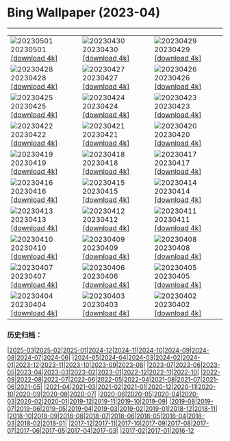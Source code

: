 # Bing Wallpaper (2023-04)
**************

<table><tr><td><img class="wallpaper" src="https://www.bing.com/th?id=OHR.QuebecCityBridge_ZH-CN9618387961_1920x1080.jpg" alt="20230501"> 20230501 <a class="wallpaper_link" href="https://www.bing.com/th?id=OHR.QuebecCityBridge_ZH-CN9618387961_UHD.jpg">[download 4k]</a></td><td><img class="wallpaper" src="https://www.bing.com/th?id=OHR.TempleE_ZH-CN9455488333_1920x1080.jpg" alt="20230430"> 20230430 <a class="wallpaper_link" href="https://www.bing.com/th?id=OHR.TempleE_ZH-CN9455488333_UHD.jpg">[download 4k]</a></td><td><img class="wallpaper" src="https://www.bing.com/th?id=OHR.JTNPMilkyWay_ZH-CN9128830420_1920x1080.jpg" alt="20230429"> 20230429 <a class="wallpaper_link" href="https://www.bing.com/th?id=OHR.JTNPMilkyWay_ZH-CN9128830420_UHD.jpg">[download 4k]</a></td></tr><tr><td><img class="wallpaper" src="https://www.bing.com/th?id=OHR.MariposaGrove_ZH-CN8957145435_1920x1080.jpg" alt="20230428"> 20230428 <a class="wallpaper_link" href="https://www.bing.com/th?id=OHR.MariposaGrove_ZH-CN8957145435_UHD.jpg">[download 4k]</a></td><td><img class="wallpaper" src="https://www.bing.com/th?id=OHR.SouthPadre_ZH-CN8788572569_1920x1080.jpg" alt="20230427"> 20230427 <a class="wallpaper_link" href="https://www.bing.com/th?id=OHR.SouthPadre_ZH-CN8788572569_UHD.jpg">[download 4k]</a></td><td><img class="wallpaper" src="https://www.bing.com/th?id=OHR.GHOAudubonDay_ZH-CN8605905801_1920x1080.jpg" alt="20230426"> 20230426 <a class="wallpaper_link" href="https://www.bing.com/th?id=OHR.GHOAudubonDay_ZH-CN8605905801_UHD.jpg">[download 4k]</a></td></tr><tr><td><img class="wallpaper" src="https://www.bing.com/th?id=OHR.AdelieWPD_ZH-CN8434233391_1920x1080.jpg" alt="20230425"> 20230425 <a class="wallpaper_link" href="https://www.bing.com/th?id=OHR.AdelieWPD_ZH-CN8434233391_UHD.jpg">[download 4k]</a></td><td><img class="wallpaper" src="https://www.bing.com/th?id=OHR.FranconianWineCellar_ZH-CN8234719750_1920x1080.jpg" alt="20230424"> 20230424 <a class="wallpaper_link" href="https://www.bing.com/th?id=OHR.FranconianWineCellar_ZH-CN8234719750_UHD.jpg">[download 4k]</a></td><td><img class="wallpaper" src="https://www.bing.com/th?id=OHR.Honnavaralavenderfields_ZH-CN8054655091_1920x1080.jpg" alt="20230423"> 20230423 <a class="wallpaper_link" href="https://www.bing.com/th?id=OHR.Honnavaralavenderfields_ZH-CN8054655091_UHD.jpg">[download 4k]</a></td></tr><tr><td><img class="wallpaper" src="https://www.bing.com/th?id=OHR.EarthDayFox_ZH-CN7926350207_1920x1080.jpg" alt="20230422"> 20230422 <a class="wallpaper_link" href="https://www.bing.com/th?id=OHR.EarthDayFox_ZH-CN7926350207_UHD.jpg">[download 4k]</a></td><td><img class="wallpaper" src="https://www.bing.com/th?id=OHR.ProcidaItaly_ZH-CN7712975930_1920x1080.jpg" alt="20230421"> 20230421 <a class="wallpaper_link" href="https://www.bing.com/th?id=OHR.ProcidaItaly_ZH-CN7712975930_UHD.jpg">[download 4k]</a></td><td><img class="wallpaper" src="https://www.bing.com/th?id=OHR.CrestedButteEclispe_ZH-CN5715446670_1920x1080.jpg" alt="20230420"> 20230420 <a class="wallpaper_link" href="https://www.bing.com/th?id=OHR.CrestedButteEclispe_ZH-CN5715446670_UHD.jpg">[download 4k]</a></td></tr><tr><td><img class="wallpaper" src="https://www.bing.com/th?id=OHR.TaiwanYuhina_ZH-CN6541884178_1920x1080.jpg" alt="20230419"> 20230419 <a class="wallpaper_link" href="https://www.bing.com/th?id=OHR.TaiwanYuhina_ZH-CN6541884178_UHD.jpg">[download 4k]</a></td><td><img class="wallpaper" src="https://www.bing.com/th?id=OHR.MPPUnesco_ZH-CN8076198158_1920x1080.jpg" alt="20230418"> 20230418 <a class="wallpaper_link" href="https://www.bing.com/th?id=OHR.MPPUnesco_ZH-CN8076198158_UHD.jpg">[download 4k]</a></td><td><img class="wallpaper" src="https://www.bing.com/th?id=OHR.MinouLighthouse_ZH-CN7940024247_1920x1080.jpg" alt="20230417"> 20230417 <a class="wallpaper_link" href="https://www.bing.com/th?id=OHR.MinouLighthouse_ZH-CN7940024247_UHD.jpg">[download 4k]</a></td></tr><tr><td><img class="wallpaper" src="https://www.bing.com/th?id=OHR.KiteDay_ZH-CN7813901578_1920x1080.jpg" alt="20230416"> 20230416 <a class="wallpaper_link" href="https://www.bing.com/th?id=OHR.KiteDay_ZH-CN7813901578_UHD.jpg">[download 4k]</a></td><td><img class="wallpaper" src="https://www.bing.com/th?id=OHR.NahargarhFort_ZH-CN7681434372_1920x1080.jpg" alt="20230415"> 20230415 <a class="wallpaper_link" href="https://www.bing.com/th?id=OHR.NahargarhFort_ZH-CN7681434372_UHD.jpg">[download 4k]</a></td><td><img class="wallpaper" src="https://www.bing.com/th?id=OHR.RedSeaStars_ZH-CN6243743747_1920x1080.jpg" alt="20230414"> 20230414 <a class="wallpaper_link" href="https://www.bing.com/th?id=OHR.RedSeaStars_ZH-CN6243743747_UHD.jpg">[download 4k]</a></td></tr><tr><td><img class="wallpaper" src="https://www.bing.com/th?id=OHR.SnowdoniaNational_ZH-CN7415540950_1920x1080.jpg" alt="20230413"> 20230413 <a class="wallpaper_link" href="https://www.bing.com/th?id=OHR.SnowdoniaNational_ZH-CN7415540950_UHD.jpg">[download 4k]</a></td><td><img class="wallpaper" src="https://www.bing.com/th?id=OHR.EuropeFromISS_ZH-CN0722816540_1920x1080.jpg" alt="20230412"> 20230412 <a class="wallpaper_link" href="https://www.bing.com/th?id=OHR.EuropeFromISS_ZH-CN0722816540_UHD.jpg">[download 4k]</a></td><td><img class="wallpaper" src="https://www.bing.com/th?id=OHR.MossyGrottoFalls_ZH-CN2490591617_1920x1080.jpg" alt="20230411"> 20230411 <a class="wallpaper_link" href="https://www.bing.com/th?id=OHR.MossyGrottoFalls_ZH-CN2490591617_UHD.jpg">[download 4k]</a></td></tr><tr><td><img class="wallpaper" src="https://www.bing.com/th?id=OHR.ElephantTwins_ZH-CN6743766062_1920x1080.jpg" alt="20230410"> 20230410 <a class="wallpaper_link" href="https://www.bing.com/th?id=OHR.ElephantTwins_ZH-CN6743766062_UHD.jpg">[download 4k]</a></td><td><img class="wallpaper" src="https://www.bing.com/th?id=OHR.LithuanianEggs_ZH-CN6609820454_1920x1080.jpg" alt="20230409"> 20230409 <a class="wallpaper_link" href="https://www.bing.com/th?id=OHR.LithuanianEggs_ZH-CN6609820454_UHD.jpg">[download 4k]</a></td><td><img class="wallpaper" src="https://www.bing.com/th?id=OHR.NIrelandGiants_ZH-CN6110576507_1920x1080.jpg" alt="20230408"> 20230408 <a class="wallpaper_link" href="https://www.bing.com/th?id=OHR.NIrelandGiants_ZH-CN6110576507_UHD.jpg">[download 4k]</a></td></tr><tr><td><img class="wallpaper" src="https://www.bing.com/th?id=OHR.KitsAspen_ZH-CN2160526845_1920x1080.jpg" alt="20230407"> 20230407 <a class="wallpaper_link" href="https://www.bing.com/th?id=OHR.KitsAspen_ZH-CN2160526845_UHD.jpg">[download 4k]</a></td><td><img class="wallpaper" src="https://www.bing.com/th?id=OHR.ArizonaPinkMoon_ZH-CN5545607389_1920x1080.jpg" alt="20230406"> 20230406 <a class="wallpaper_link" href="https://www.bing.com/th?id=OHR.ArizonaPinkMoon_ZH-CN5545607389_UHD.jpg">[download 4k]</a></td><td><img class="wallpaper" src="https://www.bing.com/th?id=OHR.QingMing2023_ZH-CN6951199028_1920x1080.jpg" alt="20230405"> 20230405 <a class="wallpaper_link" href="https://www.bing.com/th?id=OHR.QingMing2023_ZH-CN6951199028_UHD.jpg">[download 4k]</a></td></tr><tr><td><img class="wallpaper" src="https://www.bing.com/th?id=OHR.RomanBridge_ZH-CN4699931052_1920x1080.jpg" alt="20230404"> 20230404 <a class="wallpaper_link" href="https://www.bing.com/th?id=OHR.RomanBridge_ZH-CN4699931052_UHD.jpg">[download 4k]</a></td><td><img class="wallpaper" src="https://www.bing.com/th?id=OHR.HonaunauNP_ZH-CN4491662962_1920x1080.jpg" alt="20230403"> 20230403 <a class="wallpaper_link" href="https://www.bing.com/th?id=OHR.HonaunauNP_ZH-CN4491662962_UHD.jpg">[download 4k]</a></td><td><img class="wallpaper" src="https://www.bing.com/th?id=OHR.JavaBromo_ZH-CN2744043733_1920x1080.jpg" alt="20230402"> 20230402 <a class="wallpaper_link" href="https://www.bing.com/th?id=OHR.JavaBromo_ZH-CN2744043733_UHD.jpg">[download 4k]</a></td></tr></table>

### 历史归档：

|[2025-03](/../2025-03/2025-03.md)|[2025-02](/../2025-02/2025-02.md)|[2025-01](/../2025-01/2025-01.md)|[2024-12](/../2024-12/2024-12.md)|[2024-11](/../2024-11/2024-11.md)|[2024-10](/../2024-10/2024-10.md)|[2024-09](/../2024-09/2024-09.md)|[2024-08](/../2024-08/2024-08.md)|[2024-07](/../2024-07/2024-07.md)|[2024-06](/../2024-06/2024-06.md)|
|[2024-05](/../2024-05/2024-05.md)|[2024-04](/../2024-04/2024-04.md)|[2024-03](/../2024-03/2024-03.md)|[2024-02](/../2024-02/2024-02.md)|[2024-01](/../2024-01/2024-01.md)|[2023-12](/../2023-12/2023-12.md)|[2023-11](/../2023-11/2023-11.md)|[2023-10](/../2023-10/2023-10.md)|[2023-09](/../2023-09/2023-09.md)|[2023-08](/../2023-08/2023-08.md)|
|[2023-07](/../2023-07/2023-07.md)|[2023-06](/../2023-06/2023-06.md)|[2023-05](/../2023-05/2023-05.md)|[2023-04](/2023-04.md)|[2023-03](/../2023-03/2023-03.md)|[2023-02](/../2023-02/2023-02.md)|[2023-01](/../2023-01/2023-01.md)|[2022-12](/../2022-12/2022-12.md)|[2022-11](/../2022-11/2022-11.md)|[2022-10](/../2022-10/2022-10.md)|
|[2022-09](/../2022-09/2022-09.md)|[2022-08](/../2022-08/2022-08.md)|[2022-07](/../2022-07/2022-07.md)|[2022-06](/../2022-06/2022-06.md)|[2022-05](/../2022-05/2022-05.md)|[2022-04](/../2022-04/2022-04.md)|[2021-08](/../2021-08/2021-08.md)|[2021-07](/../2021-07/2021-07.md)|[2021-06](/../2021-06/2021-06.md)|[2021-05](/../2021-05/2021-05.md)|
|[2021-04](/../2021-04/2021-04.md)|[2021-03](/../2021-03/2021-03.md)|[2021-02](/../2021-02/2021-02.md)|[2021-01](/../2021-01/2021-01.md)|[2020-12](/../2020-12/2020-12.md)|[2020-11](/../2020-11/2020-11.md)|[2020-10](/../2020-10/2020-10.md)|[2020-09](/../2020-09/2020-09.md)|[2020-08](/../2020-08/2020-08.md)|[2020-07](/../2020-07/2020-07.md)|
|[2020-06](/../2020-06/2020-06.md)|[2020-05](/../2020-05/2020-05.md)|[2020-04](/../2020-04/2020-04.md)|[2020-03](/../2020-03/2020-03.md)|[2020-02](/../2020-02/2020-02.md)|[2020-01](/../2020-01/2020-01.md)|[2019-12](/../2019-12/2019-12.md)|[2019-11](/../2019-11/2019-11.md)|[2019-10](/../2019-10/2019-10.md)|[2019-09](/../2019-09/2019-09.md)|
|[2019-08](/../2019-08/2019-08.md)|[2019-07](/../2019-07/2019-07.md)|[2019-06](/../2019-06/2019-06.md)|[2019-05](/../2019-05/2019-05.md)|[2019-04](/../2019-04/2019-04.md)|[2019-03](/../2019-03/2019-03.md)|[2019-02](/../2019-02/2019-02.md)|[2019-01](/../2019-01/2019-01.md)|[2018-12](/../2018-12/2018-12.md)|[2018-11](/../2018-11/2018-11.md)|
|[2018-10](/../2018-10/2018-10.md)|[2018-09](/../2018-09/2018-09.md)|[2018-08](/../2018-08/2018-08.md)|[2018-07](/../2018-07/2018-07.md)|[2018-06](/../2018-06/2018-06.md)|[2018-05](/../2018-05/2018-05.md)|[2018-04](/../2018-04/2018-04.md)|[2018-03](/../2018-03/2018-03.md)|[2018-02](/../2018-02/2018-02.md)|[2018-01](/../2018-01/2018-01.md)|
|[2017-12](/../2017-12/2017-12.md)|[2017-11](/../2017-11/2017-11.md)|[2017-10](/../2017-10/2017-10.md)|[2017-09](/../2017-09/2017-09.md)|[2017-08](/../2017-08/2017-08.md)|[2017-07](/../2017-07/2017-07.md)|[2017-06](/../2017-06/2017-06.md)|[2017-05](/../2017-05/2017-05.md)|[2017-04](/../2017-04/2017-04.md)|[2017-03](/../2017-03/2017-03.md)|
|[2017-02](/../2017-02/2017-02.md)|[2017-01](/../2017-01/2017-01.md)|[2016-12](/../2016-12/2016-12.md)